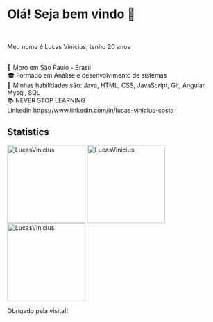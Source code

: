 <h1> Olá! Seja bem vindo 👋</h1><br>
<p>Meu nome é Lucas Vinicius, tenho 20 anos</p><br>
<div class="container-informations" style:"background-color: #38bcad;">
🌆 Moro em São Paulo - Brasil<br>
🎓 Formado em Análise e desenvolvimento de sistemas<br>
🔹 Minhas habilidades são: Java, HTML, CSS, JavaScript, Git, Angular, Mysql, SQL<br>
📚 NEVER STOP LEARNING <br>
</div>
LinkedIn <a>https://www.linkedin.com/in/lucas-vinicius-costa</a><br>

<h2>Statistics</h2>
<img height="180em" align="center" src="https://github-readme-stats.vercel.app/api/top-langs?username=LucasViniciusNunesCosta&show_icons=true&locale=en&layout=compact" alt="LucasVinicius" />

<img height="180em" align="center" src="https://github-readme-stats.vercel.app/api?username=LucasViniciusNunesCosta&show_icons=true&locale=en" alt="LucasVinicius" />

<img height="180em" align="center" src="https://github-readme-streak-stats.herokuapp.com/?user=LucasViniciusNunesCosta" alt="LucasVinicius" />

  <p>Obrigado pela visita!!</p>
